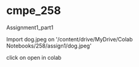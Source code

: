 # cmpe_258

Assignment1_part1

Import dog.jpeg on '/content/drive/MyDrive/Colab Notebooks/258/assign1/dog.jpeg'

click on open in colab
